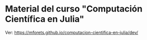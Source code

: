 # Material del curso "Computación Científica en Julia"

Ver: https://mforets.github.io/computacion-cientifica-en-julia/dev/

